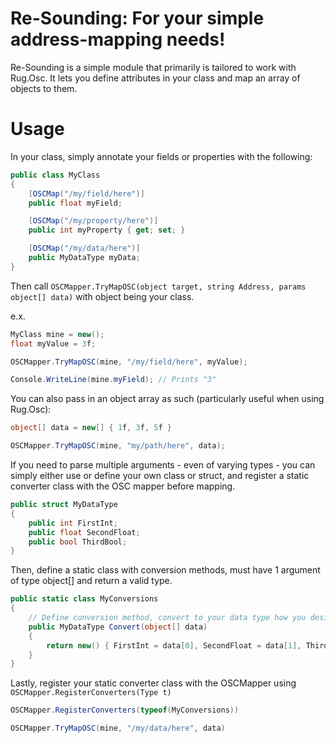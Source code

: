 # Re-Sounding: For your simple address-mapping needs!

Re-Sounding is a simple module that primarily is tailored to work with Rug.Osc. It lets you define attributes in your class and map an array of objects to them.

# Usage


In your class, simply annotate your fields or properties with the following:

```csharp
public class MyClass
{
    [OSCMap("/my/field/here")]
    public float myField;

    [OSCMap("/my/property/here")]
    public int myProperty { get; set; }

    [OSCMap("/my/data/here")]
    public MyDataType myData;
}
```

Then call `OSCMapper.TryMapOSC(object target, string Address, params object[] data)` with object being your class.

e.x.
```csharp
MyClass mine = new();
float myValue = 3f;

OSCMapper.TryMapOSC(mine, "/my/field/here", myValue);

Console.WriteLine(mine.myField); // Prints "3"
```

You can also pass in an object array as such (particularly useful when using Rug.Osc):

```csharp
object[] data = new[] { 1f, 3f, 5f }

OSCMapper.TryMapOSC(mine, "my/path/here", data);
```

If you need to parse multiple arguments - even of varying types - you can simply either use or define your own class or struct, and register a static converter class with the OSC mapper before mapping.

```csharp
public struct MyDataType
{
    public int FirstInt;
    public float SecondFloat;
    public bool ThirdBool;
}
```

Then, define a static class with conversion methods, must have 1 argument of type object[] and return a valid type.

```csharp
public static class MyConversions
{
    // Define conversion method, convert to your data type how you desire. Function can be named anything.
    public MyDataType Convert(object[] data)
    {
        return new() { FirstInt = data[0], SecondFloat = data[1], ThirdBool = data[2] }
    }
}
```

Lastly, register your static converter class with the OSCMapper using `OSCMapper.RegisterConverters(Type t)`

```csharp
OSCMapper.RegisterConverters(typeof(MyConversions))

OSCMapper.TryMapOSC(mine, "/my/data/here", data)
```

